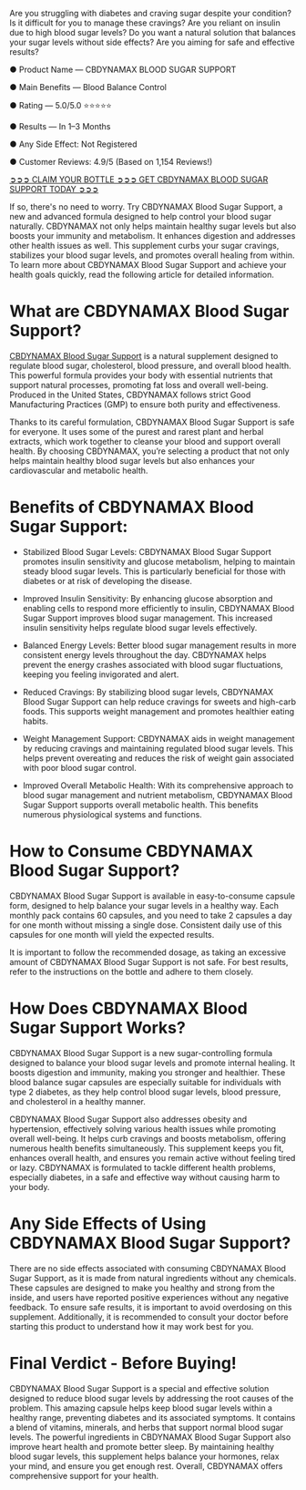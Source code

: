 Are you struggling with diabetes and craving sugar despite your condition? Is it difficult for you to manage these cravings? Are you reliant on insulin due to high blood sugar levels? Do you want a natural solution that balances your sugar levels without side effects? Are you aiming for safe and effective results?

● Product Name — CBDYNAMAX BLOOD SUGAR SUPPORT

● Main Benefits — Blood Balance Control

● Rating — 5.0/5.0 ⭐⭐⭐⭐⭐

● Results — In 1–3 Months

● Any Side Effect: Not Registered

● Customer Reviews: 4.9/5 (Based on 1,154 Reviews!)‍

[‍➲➲➲ CLAIM YOUR BOTTLE ➲➲➲ GET CBDYNAMAX BLOOD SUGAR SUPPORT TODAY ➲➲➲](https://atozsupplement.com/cbdynamax-blood-sugar-support/)

If so, there's no need to worry. Try CBDYNAMAX Blood Sugar Support, a new and advanced formula designed to help control your blood sugar naturally. CBDYNAMAX not only helps maintain healthy sugar levels but also boosts your immunity and metabolism. It enhances digestion and addresses other health issues as well. This supplement curbs your sugar cravings, stabilizes your blood sugar levels, and promotes overall healing from within. To learn more about CBDYNAMAX Blood Sugar Support and achieve your health goals quickly, read the following article for detailed information.

# What are CBDYNAMAX Blood Sugar Support?

[CBDYNAMAX Blood Sugar Support](https://www.facebook.com/cbdynamaxbloodsugarsupport) is a natural supplement designed to regulate blood sugar, cholesterol, blood pressure, and overall blood health. This powerful formula provides your body with essential nutrients that support natural processes, promoting fat loss and overall well-being. Produced in the United States, CBDYNAMAX follows strict Good Manufacturing Practices (GMP) to ensure both purity and effectiveness.

Thanks to its careful formulation, CBDYNAMAX Blood Sugar Support is safe for everyone. It uses some of the purest and rarest plant and herbal extracts, which work together to cleanse your blood and support overall health. By choosing CBDYNAMAX, you’re selecting a product that not only helps maintain healthy blood sugar levels but also enhances your cardiovascular and metabolic health.

# Benefits of CBDYNAMAX Blood Sugar Support:

- Stabilized Blood Sugar Levels: CBDYNAMAX Blood Sugar Support promotes insulin sensitivity and glucose metabolism, helping to maintain steady blood sugar levels. This is particularly beneficial for those with diabetes or at risk of developing the disease.

- Improved Insulin Sensitivity: By enhancing glucose absorption and enabling cells to respond more efficiently to insulin, CBDYNAMAX Blood Sugar Support improves blood sugar management. This increased insulin sensitivity helps regulate blood sugar levels effectively.

- Balanced Energy Levels: Better blood sugar management results in more consistent energy levels throughout the day. CBDYNAMAX helps prevent the energy crashes associated with blood sugar fluctuations, keeping you feeling invigorated and alert.

- Reduced Cravings: By stabilizing blood sugar levels, CBDYNAMAX Blood Sugar Support can help reduce cravings for sweets and high-carb foods. This supports weight management and promotes healthier eating habits.

- Weight Management Support: CBDYNAMAX aids in weight management by reducing cravings and maintaining regulated blood sugar levels. This helps prevent overeating and reduces the risk of weight gain associated with poor blood sugar control.

- Improved Overall Metabolic Health: With its comprehensive approach to blood sugar management and nutrient metabolism, CBDYNAMAX Blood Sugar Support supports overall metabolic health. This benefits numerous physiological systems and functions.

# How to Consume CBDYNAMAX Blood Sugar Support?

CBDYNAMAX Blood Sugar Support is available in easy-to-consume capsule form, designed to help balance your sugar levels in a healthy way. Each monthly pack contains 60 capsules, and you need to take 2 capsules a day for one month without missing a single dose. Consistent daily use of this capsules for one month will yield the expected results.

It is important to follow the recommended dosage, as taking an excessive amount of CBDYNAMAX Blood Sugar Support is not safe. For best results, refer to the instructions on the bottle and adhere to them closely.

# How Does CBDYNAMAX Blood Sugar Support Works?

CBDYNAMAX Blood Sugar Support is a new sugar-controlling formula designed to balance your blood sugar levels and promote internal healing. It boosts digestion and immunity, making you stronger and healthier. These blood balance sugar capsules are especially suitable for individuals with type 2 diabetes, as they help control blood sugar levels, blood pressure, and cholesterol in a healthy manner.

CBDYNAMAX Blood Sugar Support also addresses obesity and hypertension, effectively solving various health issues while promoting overall well-being. It helps curb cravings and boosts metabolism, offering numerous health benefits simultaneously. This supplement keeps you fit, enhances overall health, and ensures you remain active without feeling tired or lazy. CBDYNAMAX is formulated to tackle different health problems, especially diabetes, in a safe and effective way without causing harm to your body.

# Any Side Effects of Using CBDYNAMAX Blood Sugar Support?

There are no side effects associated with consuming CBDYNAMAX Blood Sugar Support, as it is made from natural ingredients without any chemicals. These capsules are designed to make you healthy and strong from the inside, and users have reported positive experiences without any negative feedback. To ensure safe results, it is important to avoid overdosing on this supplement. Additionally, it is recommended to consult your doctor before starting this product to understand how it may work best for you.

# Final Verdict - Before Buying!

CBDYNAMAX Blood Sugar Support is a special and effective solution designed to reduce blood sugar levels by addressing the root causes of the problem. This amazing capsule helps keep blood sugar levels within a healthy range, preventing diabetes and its associated symptoms. It contains a blend of vitamins, minerals, and herbs that support normal blood sugar levels. The powerful ingredients in CBDYNAMAX Blood Sugar Support also improve heart health and promote better sleep. By maintaining healthy blood sugar levels, this supplement helps balance your hormones, relax your mind, and ensure you get enough rest. Overall, CBDYNAMAX offers comprehensive support for your health.
